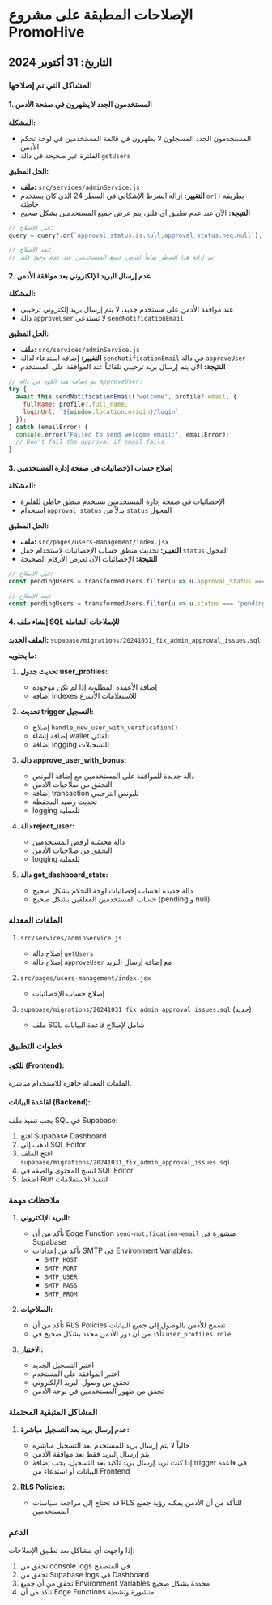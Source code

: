 # الإصلاحات المطبقة على مشروع PromoHive

## التاريخ: 31 أكتوبر 2024

### المشاكل التي تم إصلاحها

#### 1. المستخدمون الجدد لا يظهرون في صفحة الأدمن

**المشكلة:**
- المستخدمون الجدد المسجلون لا يظهرون في قائمة المستخدمين في لوحة تحكم الأدمن
- الفلترة غير صحيحة في دالة `getUsers`

**الحل المطبق:**
- **ملف:** `src/services/adminService.js`
- **التغيير:** إزالة الشرط الإشكالي في السطر 24 الذي كان يستخدم `or()` بطريقة خاطئة
- **النتيجة:** الآن عند عدم تطبيق أي فلتر، يتم عرض جميع المستخدمين بشكل صحيح

```javascript
// قبل الإصلاح:
query = query?.or(`approval_status.is.null,approval_status.neq.null`);

// بعد الإصلاح:
// تم إزالة هذا السطر تماماً لعرض جميع المستخدمين عند عدم وجود فلتر
```

#### 2. عدم إرسال البريد الإلكتروني بعد موافقة الأدمن

**المشكلة:**
- عند موافقة الأدمن على مستخدم جديد، لا يتم إرسال بريد إلكتروني ترحيبي
- دالة `approveUser` لا تستدعي `sendNotificationEmail`

**الحل المطبق:**
- **ملف:** `src/services/adminService.js`
- **التغيير:** إضافة استدعاء لدالة `sendNotificationEmail` في دالة `approveUser`
- **النتيجة:** الآن يتم إرسال بريد ترحيبي تلقائياً عند الموافقة على المستخدم

```javascript
// تم إضافة هذا الكود في دالة approveUser:
try {
  await this.sendNotificationEmail('welcome', profile?.email, {
    fullName: profile?.full_name,
    loginUrl: `${window.location.origin}/login`
  });
} catch (emailError) {
  console.error('Failed to send welcome email:', emailError);
  // Don't fail the approval if email fails
}
```

#### 3. إصلاح حساب الإحصائيات في صفحة إدارة المستخدمين

**المشكلة:**
- الإحصائيات في صفحة إدارة المستخدمين تستخدم منطق خاطئ للفلترة
- استخدام `approval_status` بدلاً من `status` المحول

**الحل المطبق:**
- **ملف:** `src/pages/users-management/index.jsx`
- **التغيير:** تحديث منطق حساب الإحصائيات لاستخدام حقل `status` المحول
- **النتيجة:** الإحصائيات الآن تعرض الأرقام الصحيحة

```javascript
// قبل الإصلاح:
const pendingUsers = transformedUsers.filter(u => u.approval_status === 'pending' || !u.approval_status).length;

// بعد الإصلاح:
const pendingUsers = transformedUsers.filter(u => u.status === 'pending').length;
```

#### 4. إنشاء ملف SQL للإصلاحات الشاملة

**الملف الجديد:** `supabase/migrations/20241031_fix_admin_approval_issues.sql`

**ما يحتويه:**

1. **تحديث جدول user_profiles:**
   - إضافة الأعمدة المطلوبة إذا لم تكن موجودة
   - إضافة indexes للاستعلامات الأسرع

2. **تحديث trigger التسجيل:**
   - إصلاح `handle_new_user_with_verification()`
   - إضافة إنشاء wallet تلقائي
   - إضافة logging للتسجيلات

3. **دالة approve_user_with_bonus:**
   - دالة جديدة للموافقة على المستخدمين مع إضافة البونص
   - التحقق من صلاحيات الأدمن
   - إضافة transaction للبونص الترحيبي
   - تحديث رصيد المحفظة
   - logging للعملية

4. **دالة reject_user:**
   - دالة محسّنة لرفض المستخدمين
   - التحقق من صلاحيات الأدمن
   - logging للعملية

5. **دالة get_dashboard_stats:**
   - دالة جديدة لحساب إحصائيات لوحة التحكم بشكل صحيح
   - حساب المستخدمين المعلقين بشكل صحيح (pending و null)

### الملفات المعدلة

1. `src/services/adminService.js`
   - إصلاح دالة `getUsers`
   - إصلاح دالة `approveUser` مع إضافة إرسال البريد

2. `src/pages/users-management/index.jsx`
   - إصلاح حساب الإحصائيات

3. `supabase/migrations/20241031_fix_admin_approval_issues.sql` (جديد)
   - ملف SQL شامل لإصلاح قاعدة البيانات

### خطوات التطبيق

#### للكود (Frontend):
الملفات المعدلة جاهزة للاستخدام مباشرة.

#### لقاعدة البيانات (Backend):
يجب تنفيذ ملف SQL في Supabase:

1. افتح Supabase Dashboard
2. اذهب إلى SQL Editor
3. افتح الملف `supabase/migrations/20241031_fix_admin_approval_issues.sql`
4. انسخ المحتوى والصقه في SQL Editor
5. اضغط Run لتنفيذ الاستعلامات

### ملاحظات مهمة

1. **البريد الإلكتروني:**
   - تأكد من أن Edge Function `send-notification-email` منشورة في Supabase
   - تأكد من إعدادات SMTP في Environment Variables:
     - `SMTP_HOST`
     - `SMTP_PORT`
     - `SMTP_USER`
     - `SMTP_PASS`
     - `SMTP_FROM`

2. **الصلاحيات:**
   - تأكد من أن RLS Policies تسمح للأدمن بالوصول إلى جميع البيانات
   - تأكد من أن دور الأدمن محدد بشكل صحيح في `user_profiles.role`

3. **الاختبار:**
   - اختبر التسجيل الجديد
   - اختبر الموافقة على المستخدم
   - تحقق من وصول البريد الإلكتروني
   - تحقق من ظهور المستخدمين في لوحة الأدمن

### المشاكل المتبقية المحتملة

1. **عدم إرسال بريد بعد التسجيل مباشرة:**
   - حالياً لا يتم إرسال بريد للمستخدم بعد التسجيل مباشرة
   - يتم إرسال البريد فقط بعد موافقة الأدمن
   - إذا كنت تريد إرسال بريد تأكيد بعد التسجيل، يجب إضافة trigger في قاعدة البيانات أو استدعاء من Frontend

2. **RLS Policies:**
   - قد تحتاج إلى مراجعة سياسات RLS للتأكد من أن الأدمن يمكنه رؤية جميع المستخدمين

### الدعم

إذا واجهت أي مشاكل بعد تطبيق الإصلاحات:

1. تحقق من console logs في المتصفح
2. تحقق من Supabase logs في Dashboard
3. تحقق من أن جميع Environment Variables محددة بشكل صحيح
4. تأكد من أن Edge Functions منشورة ونشطة

